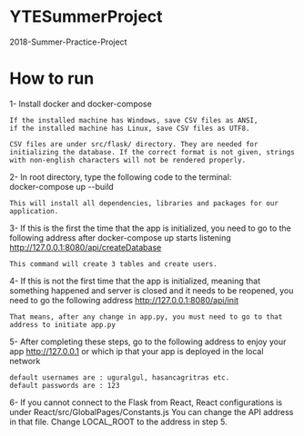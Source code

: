 # YTESummerProject
2018-Summer-Practice-Project

# How to run
1- Install docker and docker-compose

	If the installed machine has Windows, save CSV files as ANSI,
	if the installed machine has Linux, save CSV files as UTF8.

	CSV files are under src/flask/ directory. They are needed for initializing the database. If the correct format is not given, strings with non-english characters will not be rendered properly.

2- In root directory, type the following code to the terminal:	
	docker-compose up --build

	This will install all dependencies, libraries and packages for our application.

3- If this is the first the time that the app is initialized, you need to go to the following address after docker-compose up starts listening
	http://127.0.0.1:8080/api/createDatabase

	This command will create 3 tables and create users.

4- If this is not the first time that the app is initialized, meaning that something happened and server is closed and it needs to be reopened, you need to go the following address
	http://127.0.0.1:8080/api/init

	That means, after any change in app.py, you must need to go to that address to initiate app.py
	
5- After completing these steps, go to the following address to enjoy your app
	http://127.0.0.1
	or which ip that your app is deployed in the local network

	default usernames are : uguralgul, hasancagritras etc.
	default passwords are : 123

6- If you cannot connect to the Flask from React, React configurations is under React/src/GlobalPages/Constants.js
	You can change the API address in that file.
	Change LOCAL_ROOT to the address in step 5.
